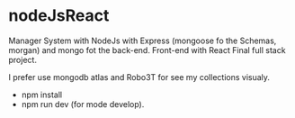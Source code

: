 # nodeJsReact

Manager System with NodeJs with Express (mongoose fo the Schemas, morgan) and mongo fot the back-end. Front-end with React
Final full stack project. 

I prefer use mongodb atlas and Robo3T for see my collections visualy.
 - npm install 
 - npm run dev (for mode develop).
